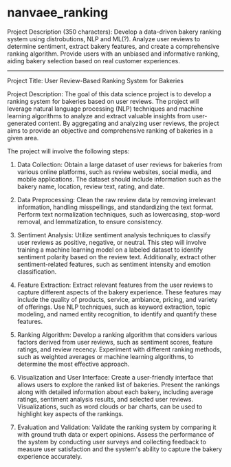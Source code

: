 # nanvaee_ranking
Project Description (350 characters): Develop a data-driven bakery ranking system using distrobutions,  NLP and ML(?). Analyze user reviews to determine sentiment, extract bakery features, and create a comprehensive ranking algorithm. Provide users with an unbiased and informative ranking, aiding bakery selection based on real customer experiences.


-------------
Project Title: User Review-Based Ranking System for Bakeries

Project Description:
The goal of this data science project is to develop a ranking system for bakeries based on user reviews. The project will leverage natural language processing (NLP) techniques and machine learning algorithms to analyze and extract valuable insights from user-generated content. By aggregating and analyzing user reviews, the project aims to provide an objective and comprehensive ranking of bakeries in a given area.

The project will involve the following steps:

  1.  Data Collection: Obtain a large dataset of user reviews for bakeries from various online platforms, such as review websites, social media, and mobile applications. The dataset should include information such as the bakery name, location, review text, rating, and date.

  2.  Data Preprocessing: Clean the raw review data by removing irrelevant information, handling misspellings, and standardizing the text format. Perform text normalization techniques, such as lowercasing, stop-word removal, and lemmatization, to ensure consistency.

   3.  Sentiment Analysis: Utilize sentiment analysis techniques to classify user reviews as positive, negative, or neutral. This step will involve training a machine learning model on a labeled dataset to identify sentiment polarity based on the review text. Additionally, extract other sentiment-related features, such as sentiment intensity and emotion classification.

   4. Feature Extraction: Extract relevant features from the user reviews to capture different aspects of the bakery experience. These features may include the quality of products, service, ambiance, pricing, and variety of offerings. Use NLP techniques, such as keyword extraction, topic modeling, and named entity recognition, to identify and quantify these features.

   5. Ranking Algorithm: Develop a ranking algorithm that considers various factors derived from user reviews, such as sentiment scores, feature ratings, and review recency. Experiment with different ranking methods, such as weighted averages or machine learning algorithms, to determine the most effective approach.

   6. Visualization and User Interface: Create a user-friendly interface that allows users to explore the ranked list of bakeries. Present the rankings along with detailed information about each bakery, including average ratings, sentiment analysis results, and selected user reviews. Visualizations, such as word clouds or bar charts, can be used to highlight key aspects of the rankings.

   7. Evaluation and Validation: Validate the ranking system by comparing it with ground truth data or expert opinions. Assess the performance of the system by conducting user surveys and collecting feedback to measure user satisfaction and the system's ability to capture the bakery experience accurately.
